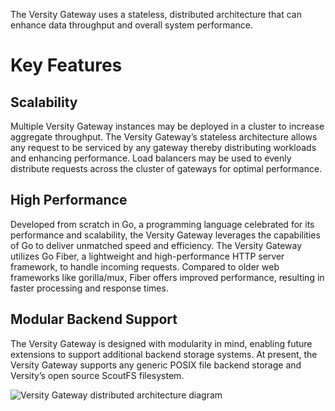 The Versity Gateway uses a stateless, distributed architecture that can enhance data throughput and overall system performance. 

# Key Features
## Scalability
Multiple Versity Gateway instances may be deployed in a cluster to increase aggregate throughput. The Versity Gateway’s stateless architecture allows any request to be serviced by any gateway thereby distributing workloads and enhancing performance. Load balancers may be used to evenly distribute requests across the cluster of gateways for optimal performance. 

## High Performance
Developed from scratch in Go, a programming language celebrated for its performance and scalability, the Versity Gateway leverages the capabilities of Go to deliver unmatched speed and efficiency. The Versity Gateway utilizes Go Fiber, a lightweight and high-performance HTTP server framework, to handle incoming requests. Compared to older web frameworks like gorilla/mux, Fiber offers improved performance, resulting in faster processing and response times.

## Modular Backend Support
The Versity Gateway is designed with modularity in mind, enabling future extensions to support additional backend storage systems. At present, the Versity Gateway supports any generic POSIX file backend storage and Versity’s open source ScoutFS filesystem.  

![Versity Gateway distributed architecture diagram](https://www.versity.com/wp-content/uploads/2023/06/Versity-GW-Stateless-2.png)